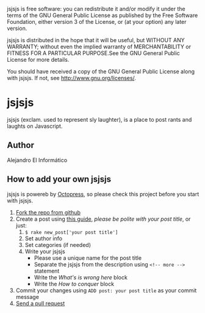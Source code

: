 jsjsjs is free software: you can redistribute it and/or modify
it under the terms of the GNU General Public License as published by
the Free Software Foundation, either version 3 of the License, or
(at your option) any later version.

jsjsjs is distributed in the hope that it will be useful,
but WITHOUT ANY WARRANTY; without even the implied warranty of
MERCHANTABILITY or FITNESS FOR A PARTICULAR PURPOSE.See the
GNU General Public License for more details.

You should have received a copy of the GNU General Public License
along with jsjsjs. If not, see <http://www.gnu.org/licenses/>.


jsjsjs
===========
jsjsjs (exclam. used to represent sly laughter), is a place to post rants and laughts on Javascript.

Author
----------------------------------------------
Alejandro El Informático

How to add your own jsjsjs
--------------------------------------
jsjsjs is powereb by [Octopress](http://octopress.org/), so please check this project before you start with jsjsjs.

1. [Fork the repo from github](https://github.com/ainformatico/jsjsjs/)
2. Create a post using [this guide](http://octopress.org/docs/blogging/), *please be polite with your post title*, or just:
    1. `$ rake new_post['your post title']`
    2. Set author info
    3. Set categories (if needed)
    4. Write your jsjsjs
        * Please use a unique name for the post title
        * Separate the jsjsjs from the description using `<!-- more -->` statement
        * Write the _What's is wrong here_ block
        * Write the _How to conquer_ block
3. Commit your changes using `ADD post: your post title` as your commit message
4. [Send a pull request](https://github.com/ainformatico/jsjsjs/pull/new/master)
